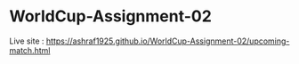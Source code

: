 # WorldCup-Assignment-02
Live site : https://ashraf1925.github.io/WorldCup-Assignment-02/upcoming-match.html
